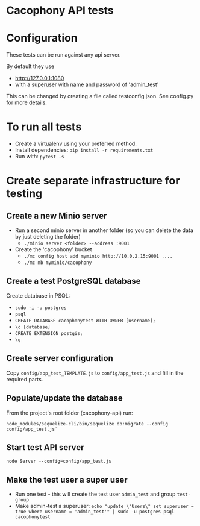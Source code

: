 # Cacophony API tests

# Configuration

These tests can be run against any api server.

By default they use 
* http://127.0.0.1:1080
* with a superuser with name and password of 'admin_test'

This can be changed by creating a file called testconfig.json.  See config.py for more details. 

# To run all tests

* Create a virtualenv using your preferred method.
* Install dependencies: `pip install -r requirements.txt`
* Run with: `pytest -s`


# Create separate infrastructure for testing

## Create a new Minio server

* Run a second minio server in another folder (so you can delete the data by just deleting the folder)
  - `./minio server <folder> --address :9001`
* Create the 'cacophony' bucket
  - `./mc config host add myminio http://10.0.2.15:9001 ....`
  - `./mc mb myminio/cacophony`

## Create a test PostgreSQL database

Create database in PSQL:

- `sudo -i -u postgres`
- `psql`
- `CREATE DATABASE cacophonytest WITH OWNER [username];`
- `\c [database]`
- `CREATE EXTENSION postgis;`
- `\q`

## Create server configuration

Copy `config/app_test_TEMPLATE.js` to `config/app_test.js` and fill in
the required parts.

## Populate/update the database

From the project's root folder (cacophony-api) run:

```
node_modules/sequelize-cli/bin/sequelize db:migrate --config config/app_test.js`
```

## Start test API server

```
node Server --config=config/app_test.js
```

## Make the test user a super user

* Run one test - this will create the test user `admin_test` and group `test-group`
* Make admin-test a superuser: `echo "update \"Users\" set superuser = true where username = 'admin_test'" | sudo -u postgres psql cacophonytest`
